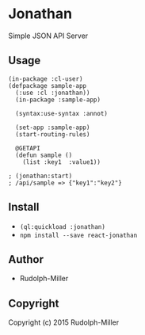 # Jonathan

Simple JSON API Server

## Usage

```
(in-package :cl-user)
(defpackage sample-app
  (:use :cl :jonathan))
  (in-package :sample-app)

  (syntax:use-syntax :annot)

  (set-app :sample-app)
  (start-routing-rules)

  @GETAPI
  (defun sample ()
    (list :key1  :value1))

; (jonathan:start)
; /api/sample => {"key1":"key2"}
```

## Install
- `(ql:quickload :jonathan)`
- `npm install --save react-jonathan`

## Author

* Rudolph-Miller

## Copyright

Copyright (c) 2015 Rudolph-Miller

